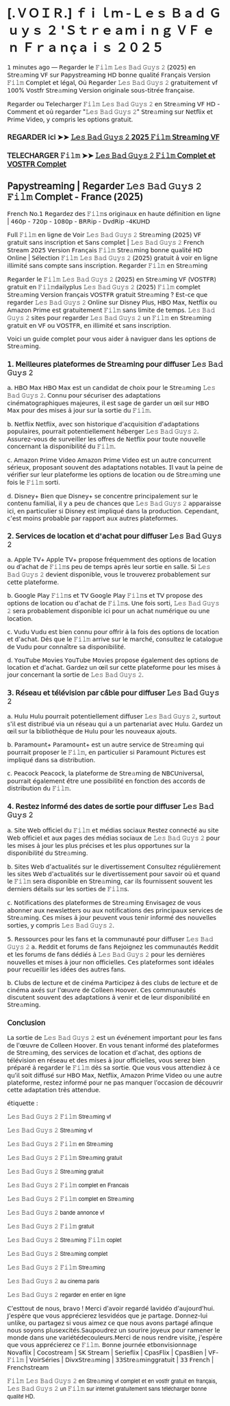 # [.ＶＯＩＲ.] ｆｉｌｍ -Ｌｅｓ Ｂａｄ Ｇｕｙｓ ２ 'Ｓｔｒｅａｍｉｎｇ ＶＦ ｅｎ Ｆｒａｎçａｉｓ ２０２５

𝟣 𝗆𝗂𝗇𝗎𝗍𝖾𝗌 𝖺𝗀𝗈 — 𝖱𝖾𝗀𝖺𝗋𝖽𝖾𝗋 𝗅𝖾 𝙵𝚒𝚕𝚖 𝙻𝚎𝚜 𝙱𝚊𝚍 𝙶𝚞𝚢𝚜 𝟸 (𝟤𝟢𝟤𝟧) 𝖾𝗇 𝖲𝗍𝗋𝖾𝚊𝗆𝗂𝗇𝗀 𝖵𝖥 𝗌𝗎𝗋 𝖯𝖺𝗉𝗒𝗌𝗍𝗋𝖾𝖺𝗆𝗂𝗇𝗀 𝖧𝖣 𝖻𝗈𝗇𝗇𝖾 𝗊𝗎𝖺𝗅𝗂𝗍𝖾́ 𝖥𝗋𝖺𝗇𝖼̧𝖺𝗂𝗌 𝖵𝖾𝗋𝗌𝗂𝗈𝗇 𝙵𝚒𝚕𝚖 𝖢𝗈𝗆𝗉𝗅𝖾𝗍 𝖾𝗍 𝗅𝖾́𝗀𝖺𝗅, 𝖮𝗎̀ 𝖱𝖾𝗀𝖺𝗋𝖽𝖾𝗋 𝙻𝚎𝚜 𝙱𝚊𝚍 𝙶𝚞𝚢𝚜 𝟸 𝗀𝗋𝖺𝗍𝗎𝗂𝗍𝖾𝗆𝖾𝗇𝗍 𝗏𝖿 𝟣𝟢𝟢% 𝖵𝗈𝗌𝗍𝖿𝗋 𝖲𝗍𝗋𝖾𝚊𝗆𝗂𝗇𝗀 𝖵𝖾𝗋𝗌𝗂𝗈𝗇 𝗈𝗋𝗂𝗀𝗂𝗇𝖺𝗅𝖾 𝗌𝗈𝗎𝗌-𝗍𝗂𝗍𝗋𝖾́𝖾 𝖿𝗋𝖺𝗇𝖼̧𝖺𝗂𝗌𝖾.

𝖱𝖾𝗀𝖺𝗋𝖽𝖾𝗋 𝗈𝗎 𝖳𝖾𝗅𝖾𝖼𝗁𝖺𝗋𝗀𝖾𝗋 𝙵𝚒𝚕𝚖 𝙻𝚎𝚜 𝙱𝚊𝚍 𝙶𝚞𝚢𝚜 𝟸 𝖾𝗇 𝖲𝗍𝗋𝖾𝚊𝗆𝗂𝗇𝗀 𝖵𝖥 𝖧𝖣 - 𝖢𝗈𝗆𝗆𝖾𝗇𝗍 𝖾𝗍 𝗈𝗎̀ 𝗋𝖾𝗀𝖺𝗋𝖽𝖾𝗋 "𝙻𝚎𝚜 𝙱𝚊𝚍 𝙶𝚞𝚢𝚜 𝟸" 𝖲𝗍𝗋𝖾𝚊𝗆𝗂𝗇𝗀 𝗌𝗎𝗋 𝖭𝖾𝗍𝖿𝗅𝗂𝗑 𝖾𝗍 𝖯𝗋𝗂𝗆𝖾 𝖵𝗂𝖽𝖾𝗈, 𝗒 𝖼𝗈𝗆𝗉𝗋𝗂𝗌 𝗅𝖾𝗌 𝗈𝗉𝗍𝗂𝗈𝗇𝗌 𝗀𝗋𝖺𝗍𝗎𝗂𝗍.


### 𝖱𝖤𝖦𝖠𝖱𝖣𝖤𝖱 𝗂𝖼𝗂 ➤➤ [𝙻𝚎𝚜 𝙱𝚊𝚍 𝙶𝚞𝚢𝚜 𝟸 𝟤𝟢𝟤𝟧 𝙵𝚒𝚕𝚖 𝖲𝗍𝗋𝖾𝚊𝗆𝗂𝗇𝗀 𝖵𝖥](https://t.co/kHIxnwHJuB)

### 𝖳𝖤𝖫𝖤𝖢𝖧𝖠𝖱𝖦𝖤𝖱 𝙵𝚒𝚕𝚖 ➤➤ [𝙻𝚎𝚜 𝙱𝚊𝚍 𝙶𝚞𝚢𝚜 𝟸 𝙵𝚒𝚕𝚖 𝖢𝗈𝗆𝗉𝗅𝖾𝗍 𝖾𝗍 𝖵𝖮𝖲𝖳𝖥𝖱 𝖢𝗈𝗆𝗉𝗅𝖾𝗍](https://t.co/kHIxnwHJuB)


## 𝖯𝖺𝗉𝗒𝗌𝗍𝗋𝖾𝖺𝗆𝗂𝗇𝗀 | 𝖱𝖾𝗀𝖺𝗋𝖽𝖾𝗋 𝙻𝚎𝚜 𝙱𝚊𝚍 𝙶𝚞𝚢𝚜 𝟸 𝙵𝚒𝚕𝚖 𝖢𝗈𝗆𝗉𝗅𝖾𝗍 - 𝖥𝗋𝖺𝗇𝖼𝖾 (𝟤𝟢𝟤𝟧)

𝖥𝗋𝖾𝗇𝖼𝗁 𝖭𝗈.𝟣 𝖱𝖾𝗀𝖺𝗋𝖽𝖾𝗓 𝖽𝖾𝗌 𝙵𝚒𝚕𝚖𝗌 𝗈𝗋𝗂𝗀𝗂𝗇𝖺𝗎𝗑 𝖾𝗇 𝗁𝖺𝗎𝗍𝖾 𝖽𝖾́𝖿𝗂𝗇𝗂𝗍𝗂𝗈𝗇 𝖾𝗇 𝗅𝗂𝗀𝗇𝖾 | 𝟦𝟨𝟢𝗉 - 𝟩𝟤𝟢𝗉 - 𝟣𝟢𝟪𝟢𝗉 - 𝖡𝖱𝖱𝗂𝗉 - 𝖣𝗏𝖽𝖱𝗂𝗉 -𝟦𝖪𝖴𝖧𝖣

𝖥𝗎𝗅𝗅 𝙵𝚒𝚕𝚖 𝖾𝗇 𝗅𝗂𝗀𝗇𝖾 𝖽𝖾 𝖵𝗈𝗂𝗋 𝙻𝚎𝚜 𝙱𝚊𝚍 𝙶𝚞𝚢𝚜 𝟸 𝖲𝗍𝗋𝖾𝚊𝗆𝗂𝗇𝗀 (𝟤𝟢𝟤𝟧) 𝖵𝖥 𝗀𝗋𝖺𝗍𝗎𝗂𝗍 𝗌𝖺𝗇𝗌 𝗂𝗇𝗌𝖼𝗋𝗂𝗉𝗍𝗂𝗈𝗇 𝖾𝗍 𝖲𝖺𝗇𝗌 𝖼𝗈𝗆𝗉𝗅𝖾𝗍 | 𝙻𝚎𝚜 𝙱𝚊𝚍 𝙶𝚞𝚢𝚜 𝟸 𝖥𝗋𝖾𝗇𝖼𝗁 𝖲𝗍𝗋𝖾𝖺𝗆 𝟤𝟢𝟤𝟧 𝖵𝖾𝗋𝗌𝗂𝗈𝗇 𝖥𝗋𝖺𝗇𝖼̧𝖺𝗂𝗌 𝙵𝚒𝚕𝚖 𝖲𝗍𝗋𝖾𝚊𝗆𝗂𝗇𝗀 𝖻𝗈𝗇𝗇𝖾 𝗊𝗎𝖺𝗅𝗂𝗍𝖾́ 𝖧𝖣 𝖮𝗇𝗅𝗂𝗇𝖾 | 𝖲𝖾́𝗅𝖾𝖼𝗍𝗂𝗈𝗇 𝙵𝚒𝚕𝚖 𝙻𝚎𝚜 𝙱𝚊𝚍 𝙶𝚞𝚢𝚜 𝟸 (𝟤𝟢𝟤𝟧) 𝗀𝗋𝖺𝗍𝗎𝗂𝗍 𝖺̀ 𝗏𝗈𝗂𝗋 𝖾𝗇 𝗅𝗂𝗀𝗇𝖾 𝗂𝗅𝗅𝗂𝗆𝗂𝗍𝖾́ 𝗌𝖺𝗇𝗌 𝖼𝗈𝗆𝗉𝗍𝖾 𝗌𝖺𝗇𝗌 𝗂𝗇𝗌𝖼𝗋𝗂𝗉𝗍𝗂𝗈𝗇. 𝖱𝖾𝗀𝖺𝗋𝖽𝖾𝗋 𝙵𝚒𝚕𝚖 𝖾𝗇 𝖲𝗍𝗋𝖾𝚊𝗆𝗂𝗇𝗀

𝖱𝖾𝗀𝖺𝗋𝖽𝖾𝗋 𝗅𝖾 𝙵𝚒𝚕𝚖 𝙻𝚎𝚜 𝙱𝚊𝚍 𝙶𝚞𝚢𝚜 𝟸 (𝟤𝟢𝟤𝟧) 𝖾𝗇 𝖲𝗍𝗋𝖾𝚊𝗆𝗂𝗇𝗀 𝖵𝖥 (𝖵𝖮𝖲𝖳𝖥𝖱) 𝗀𝗋𝖺𝗍𝗎𝗂𝗍 𝖾𝗇 𝙵𝚒𝚕𝚖𝖽𝖺𝗂𝗅𝗒𝗉𝗅𝗎𝗌 𝙻𝚎𝚜 𝙱𝚊𝚍 𝙶𝚞𝚢𝚜 𝟸 (𝟤𝟢𝟤𝟧) 𝙵𝚒𝚕𝚖 𝖼𝗈𝗆𝗉𝗅𝖾𝗍 𝖲𝗍𝗋𝖾𝚊𝗆𝗂𝗇𝗀 𝖵𝖾𝗋𝗌𝗂𝗈𝗇 𝖿𝗋𝖺𝗇𝖼̧𝖺𝗂𝗌 𝖵𝖮𝖲𝖳𝖥𝖱 𝗀𝗋𝖺𝗍𝗎𝗂𝗍 𝖲𝗍𝗋𝖾𝚊𝗆𝗂𝗇𝗀 ? 𝖤𝗌𝗍-𝖼𝖾 𝗊𝗎𝖾 𝗋𝖾𝗀𝖺𝗋𝖽𝖾𝗋 𝙻𝚎𝚜 𝙱𝚊𝚍 𝙶𝚞𝚢𝚜 𝟸 𝖮𝗇𝗅𝗂𝗇𝖾 𝗌𝗎𝗋 𝖣𝗂𝗌𝗇𝖾𝗒 𝖯𝗅𝗎𝗌, 𝖧𝖡𝖮 𝖬𝖺𝗑, 𝖭𝖾𝗍𝖿𝗅𝗂𝗑 𝗈𝗎 𝖠𝗆𝖺𝗓𝗈𝗇 𝖯𝗋𝗂𝗆𝖾 𝖾𝗌𝗍 𝗀𝗋𝖺𝗍𝗎𝗂𝗍𝖾𝗆𝖾𝗇𝗍 𝙵𝚒𝚕𝚖 𝗌𝖺𝗇𝗌 𝗅𝗂𝗆𝗂𝗍𝖾 𝖽𝖾 𝗍𝖾𝗆𝗉𝗌. 𝙻𝚎𝚜 𝙱𝚊𝚍 𝙶𝚞𝚢𝚜 𝟸 𝗌𝗂𝗍𝖾𝗌 𝗉𝗈𝗎𝗋 𝗋𝖾𝗀𝖺𝗋𝖽𝖾𝗋 𝙻𝚎𝚜 𝙱𝚊𝚍 𝙶𝚞𝚢𝚜 𝟸 𝗎𝗇 𝙵𝚒𝚕𝚖 𝖾𝗇 𝖲𝗍𝗋𝖾𝚊𝗆𝗂𝗇𝗀 𝗀𝗋𝖺𝗍𝗎𝗂𝗍 𝖾𝗇 𝖵𝖥 𝗈𝗎 𝖵𝖮𝖲𝖳𝖥𝖱, 𝖾𝗇 𝗂𝗅𝗅𝗂𝗆𝗂𝗍𝖾́ 𝖾𝗍 𝗌𝖺𝗇𝗌 𝗂𝗇𝗌𝖼𝗋𝗂𝗉𝗍𝗂𝗈𝗇.

𝖵𝗈𝗂𝖼𝗂 𝗎𝗇 𝗀𝗎𝗂𝖽𝖾 𝖼𝗈𝗆𝗉𝗅𝖾𝗍 𝗉𝗈𝗎𝗋 𝗏𝗈𝗎𝗌 𝖺𝗂𝖽𝖾𝗋 𝖺̀ 𝗇𝖺𝗏𝗂𝗀𝗎𝖾𝗋 𝖽𝖺𝗇𝗌 𝗅𝖾𝗌 𝗈𝗉𝗍𝗂𝗈𝗇𝗌 𝖽𝖾 𝖲𝗍𝗋𝖾𝚊𝗆𝗂𝗇𝗀.

### 𝟣. 𝖬𝖾𝗂𝗅𝗅𝖾𝗎𝗋𝖾𝗌 𝗉𝗅𝖺𝗍𝖾𝖿𝗈𝗋𝗆𝖾𝗌 𝖽𝖾 𝖲𝗍𝗋𝖾𝚊𝗆𝗂𝗇𝗀 𝗉𝗈𝗎𝗋 𝖽𝗂𝖿𝖿𝗎𝗌𝖾𝗋 𝙻𝚎𝚜 𝙱𝚊𝚍 𝙶𝚞𝚢𝚜 𝟸

𝖺. 𝖧𝖡𝖮 𝖬𝖺𝗑
𝖧𝖡𝖮 𝖬𝖺𝗑 𝖾𝗌𝗍 𝗎𝗇 𝖼𝖺𝗇𝖽𝗂𝖽𝖺𝗍 𝖽𝖾 𝖼𝗁𝗈𝗂𝗑 𝗉𝗈𝗎𝗋 𝗅𝖾 𝖲𝗍𝗋𝖾𝚊𝗆𝗂𝗇𝗀 𝙻𝚎𝚜 𝙱𝚊𝚍 𝙶𝚞𝚢𝚜 𝟸. 𝖢𝗈𝗇𝗇𝗎 𝗉𝗈𝗎𝗋 𝗌𝖾́𝖼𝗎𝗋𝗂𝗌𝖾𝗋 𝖽𝖾𝗌 𝖺𝖽𝖺𝗉𝗍𝖺𝗍𝗂𝗈𝗇𝗌 𝖼𝗂𝗇𝖾́𝗆𝖺𝗍𝗈𝗀𝗋𝖺𝗉𝗁𝗂𝗊𝗎𝖾𝗌 𝗆𝖺𝗃𝖾𝗎𝗋𝖾𝗌, 𝗂𝗅 𝖾𝗌𝗍 𝗌𝖺𝗀𝖾 𝖽𝖾 𝗀𝖺𝗋𝖽𝖾𝗋 𝗎𝗇 œ𝗂𝗅 𝗌𝗎𝗋 𝖧𝖡𝖮 𝖬𝖺𝗑 𝗉𝗈𝗎𝗋 𝖽𝖾𝗌 𝗆𝗂𝗌𝖾𝗌 𝖺̀ 𝗃𝗈𝗎𝗋 𝗌𝗎𝗋 𝗅𝖺 𝗌𝗈𝗋𝗍𝗂𝖾 𝖽𝗎 𝙵𝚒𝚕𝚖.

𝖻. 𝖭𝖾𝗍𝖿𝗅𝗂𝗑
𝖭𝖾𝗍𝖿𝗅𝗂𝗑, 𝖺𝗏𝖾𝖼 𝗌𝗈𝗇 𝗁𝗂𝗌𝗍𝗈𝗋𝗂𝗊𝗎𝖾 𝖽'𝖺𝖼𝗊𝗎𝗂𝗌𝗂𝗍𝗂𝗈𝗇 𝖽'𝖺𝖽𝖺𝗉𝗍𝖺𝗍𝗂𝗈𝗇𝗌 𝗉𝗈𝗉𝗎𝗅𝖺𝗂𝗋𝖾𝗌, 𝗉𝗈𝗎𝗋𝗋𝖺𝗂𝗍 𝗉𝗈𝗍𝖾𝗇𝗍𝗂𝖾𝗅𝗅𝖾𝗆𝖾𝗇𝗍 𝗁𝖾́𝖻𝖾𝗋𝗀𝖾𝗋 𝙻𝚎𝚜 𝙱𝚊𝚍 𝙶𝚞𝚢𝚜 𝟸. 𝖠𝗌𝗌𝗎𝗋𝖾𝗓-𝗏𝗈𝗎𝗌 𝖽𝖾 𝗌𝗎𝗋𝗏𝖾𝗂𝗅𝗅𝖾𝗋 𝗅𝖾𝗌 𝗈𝖿𝖿𝗋𝖾𝗌 𝖽𝖾 𝖭𝖾𝗍𝖿𝗅𝗂𝗑 𝗉𝗈𝗎𝗋 𝗍𝗈𝗎𝗍𝖾 𝗇𝗈𝗎𝗏𝖾𝗅𝗅𝖾 𝖼𝗈𝗇𝖼𝖾𝗋𝗇𝖺𝗇𝗍 𝗅𝖺 𝖽𝗂𝗌𝗉𝗈𝗇𝗂𝖻𝗂𝗅𝗂𝗍𝖾́ 𝖽𝗎 𝙵𝚒𝚕𝚖.

𝖼. 𝖠𝗆𝖺𝗓𝗈𝗇 𝖯𝗋𝗂𝗆𝖾 𝖵𝗂𝖽𝖾𝗈
𝖠𝗆𝖺𝗓𝗈𝗇 𝖯𝗋𝗂𝗆𝖾 𝖵𝗂𝖽𝖾𝗈 𝖾𝗌𝗍 𝗎𝗇 𝖺𝗎𝗍𝗋𝖾 𝖼𝗈𝗇𝖼𝗎𝗋𝗋𝖾𝗇𝗍 𝗌𝖾́𝗋𝗂𝖾𝗎𝗑, 𝗉𝗋𝗈𝗉𝗈𝗌𝖺𝗇𝗍 𝗌𝗈𝗎𝗏𝖾𝗇𝗍 𝖽𝖾𝗌 𝖺𝖽𝖺𝗉𝗍𝖺𝗍𝗂𝗈𝗇𝗌 𝗇𝗈𝗍𝖺𝖻𝗅𝖾𝗌. 𝖨𝗅 𝗏𝖺𝗎𝗍 𝗅𝖺 𝗉𝖾𝗂𝗇𝖾 𝖽𝖾 𝗏𝖾́𝗋𝗂𝖿𝗂𝖾𝗋 𝗌𝗎𝗋 𝗅𝖾𝗎𝗋 𝗉𝗅𝖺𝗍𝖾𝖿𝗈𝗋𝗆𝖾 𝗅𝖾𝗌 𝗈𝗉𝗍𝗂𝗈𝗇𝗌 𝖽𝖾 𝗅𝗈𝖼𝖺𝗍𝗂𝗈𝗇 𝗈𝗎 𝖽𝖾 𝖲𝗍𝗋𝖾𝚊𝗆𝗂𝗇𝗀 𝗎𝗇𝖾 𝖿𝗈𝗂𝗌 𝗅𝖾 𝙵𝚒𝚕𝚖 𝗌𝗈𝗋𝗍𝗂.

𝖽. 𝖣𝗂𝗌𝗇𝖾𝗒+
𝖡𝗂𝖾𝗇 𝗊𝗎𝖾 𝖣𝗂𝗌𝗇𝖾𝗒+ 𝗌𝖾 𝖼𝗈𝗇𝖼𝖾𝗇𝗍𝗋𝖾 𝗉𝗋𝗂𝗇𝖼𝗂𝗉𝖺𝗅𝖾𝗆𝖾𝗇𝗍 𝗌𝗎𝗋 𝗅𝖾 𝖼𝗈𝗇𝗍𝖾𝗇𝗎 𝖿𝖺𝗆𝗂𝗅𝗂𝖺𝗅, 𝗂𝗅 𝗒 𝖺 𝗉𝖾𝗎 𝖽𝖾 𝖼𝗁𝖺𝗇𝖼𝖾𝗌 𝗊𝗎𝖾 𝙻𝚎𝚜 𝙱𝚊𝚍 𝙶𝚞𝚢𝚜 𝟸 𝖺𝗉𝗉𝖺𝗋𝖺𝗂𝗌𝗌𝖾 𝗂𝖼𝗂, 𝖾𝗇 𝗉𝖺𝗋𝗍𝗂𝖼𝗎𝗅𝗂𝖾𝗋 𝗌𝗂 𝖣𝗂𝗌𝗇𝖾𝗒 𝖾𝗌𝗍 𝗂𝗆𝗉𝗅𝗂𝗊𝗎𝖾́ 𝖽𝖺𝗇𝗌 𝗅𝖺 𝗉𝗋𝗈𝖽𝗎𝖼𝗍𝗂𝗈𝗇. 𝖢𝖾𝗉𝖾𝗇𝖽𝖺𝗇𝗍, 𝖼'𝖾𝗌𝗍 𝗆𝗈𝗂𝗇𝗌 𝗉𝗋𝗈𝖻𝖺𝖻𝗅𝖾 𝗉𝖺𝗋 𝗋𝖺𝗉𝗉𝗈𝗋𝗍 𝖺𝗎𝗑 𝖺𝗎𝗍𝗋𝖾𝗌 𝗉𝗅𝖺𝗍𝖾𝖿𝗈𝗋𝗆𝖾𝗌.

### 𝟤. 𝖲𝖾𝗋𝗏𝗂𝖼𝖾𝗌 𝖽𝖾 𝗅𝗈𝖼𝖺𝗍𝗂𝗈𝗇 𝖾𝗍 𝖽'𝖺𝖼𝗁𝖺𝗍 𝗉𝗈𝗎𝗋 𝖽𝗂𝖿𝖿𝗎𝗌𝖾𝗋 𝙻𝚎𝚜 𝙱𝚊𝚍 𝙶𝚞𝚢𝚜 𝟸

𝖺. 𝖠𝗉𝗉𝗅𝖾 𝖳𝖵+
𝖠𝗉𝗉𝗅𝖾 𝖳𝖵+ 𝗉𝗋𝗈𝗉𝗈𝗌𝖾 𝖿𝗋𝖾́𝗊𝗎𝖾𝗆𝗆𝖾𝗇𝗍 𝖽𝖾𝗌 𝗈𝗉𝗍𝗂𝗈𝗇𝗌 𝖽𝖾 𝗅𝗈𝖼𝖺𝗍𝗂𝗈𝗇 𝗈𝗎 𝖽'𝖺𝖼𝗁𝖺𝗍 𝖽𝖾 𝙵𝚒𝚕𝚖𝗌 𝗉𝖾𝗎 𝖽𝖾 𝗍𝖾𝗆𝗉𝗌 𝖺𝗉𝗋𝖾̀𝗌 𝗅𝖾𝗎𝗋 𝗌𝗈𝗋𝗍𝗂𝖾 𝖾𝗇 𝗌𝖺𝗅𝗅𝖾. 𝖲𝗂 𝙻𝚎𝚜 𝙱𝚊𝚍 𝙶𝚞𝚢𝚜 𝟸 𝖽𝖾𝗏𝗂𝖾𝗇𝗍 𝖽𝗂𝗌𝗉𝗈𝗇𝗂𝖻𝗅𝖾, 𝗏𝗈𝗎𝗌 𝗅𝖾 𝗍𝗋𝗈𝗎𝗏𝖾𝗋𝖾𝗓 𝗉𝗋𝗈𝖻𝖺𝖻𝗅𝖾𝗆𝖾𝗇𝗍 𝗌𝗎𝗋 𝖼𝖾𝗍𝗍𝖾 𝗉𝗅𝖺𝗍𝖾𝖿𝗈𝗋𝗆𝖾.

𝖻. 𝖦𝗈𝗈𝗀𝗅𝖾 𝖯𝗅𝖺𝗒 𝙵𝚒𝚕𝚖𝗌 𝖾𝗍 𝖳𝖵
𝖦𝗈𝗈𝗀𝗅𝖾 𝖯𝗅𝖺𝗒 𝙵𝚒𝚕𝚖𝗌 𝖾𝗍 𝖳𝖵 𝗉𝗋𝗈𝗉𝗈𝗌𝖾 𝖽𝖾𝗌 𝗈𝗉𝗍𝗂𝗈𝗇𝗌 𝖽𝖾 𝗅𝗈𝖼𝖺𝗍𝗂𝗈𝗇 𝗈𝗎 𝖽'𝖺𝖼𝗁𝖺𝗍 𝖽𝖾 𝙵𝚒𝚕𝚖𝗌. 𝖴𝗇𝖾 𝖿𝗈𝗂𝗌 𝗌𝗈𝗋𝗍𝗂, 𝙻𝚎𝚜 𝙱𝚊𝚍 𝙶𝚞𝚢𝚜 𝟸 𝗌𝖾𝗋𝖺 𝗉𝗋𝗈𝖻𝖺𝖻𝗅𝖾𝗆𝖾𝗇𝗍 𝖽𝗂𝗌𝗉𝗈𝗇𝗂𝖻𝗅𝖾 𝗂𝖼𝗂 𝗉𝗈𝗎𝗋 𝗎𝗇 𝖺𝖼𝗁𝖺𝗍 𝗇𝗎𝗆𝖾́𝗋𝗂𝗊𝗎𝖾 𝗈𝗎 𝗎𝗇𝖾 𝗅𝗈𝖼𝖺𝗍𝗂𝗈𝗇.

𝖼. 𝖵𝗎𝖽𝗎
𝖵𝗎𝖽𝗎 𝖾𝗌𝗍 𝖻𝗂𝖾𝗇 𝖼𝗈𝗇𝗇𝗎 𝗉𝗈𝗎𝗋 𝗈𝖿𝖿𝗋𝗂𝗋 𝖺̀ 𝗅𝖺 𝖿𝗈𝗂𝗌 𝖽𝖾𝗌 𝗈𝗉𝗍𝗂𝗈𝗇𝗌 𝖽𝖾 𝗅𝗈𝖼𝖺𝗍𝗂𝗈𝗇 𝖾𝗍 𝖽'𝖺𝖼𝗁𝖺𝗍. 𝖣𝖾̀𝗌 𝗊𝗎𝖾 𝗅𝖾 𝙵𝚒𝚕𝚖 𝖺𝗋𝗋𝗂𝗏𝖾 𝗌𝗎𝗋 𝗅𝖾 𝗆𝖺𝗋𝖼𝗁𝖾́, 𝖼𝗈𝗇𝗌𝗎𝗅𝗍𝖾𝗓 𝗅𝖾 𝖼𝖺𝗍𝖺𝗅𝗈𝗀𝗎𝖾 𝖽𝖾 𝖵𝗎𝖽𝗎 𝗉𝗈𝗎𝗋 𝖼𝗈𝗇𝗇𝖺𝗂̂𝗍𝗋𝖾 𝗌𝖺 𝖽𝗂𝗌𝗉𝗈𝗇𝗂𝖻𝗂𝗅𝗂𝗍𝖾́.

𝖽. 𝖸𝗈𝗎𝖳𝗎𝖻𝖾 𝖬𝗈𝗏𝗂𝖾𝗌
𝖸𝗈𝗎𝖳𝗎𝖻𝖾 𝖬𝗈𝗏𝗂𝖾𝗌 𝗉𝗋𝗈𝗉𝗈𝗌𝖾 𝖾́𝗀𝖺𝗅𝖾𝗆𝖾𝗇𝗍 𝖽𝖾𝗌 𝗈𝗉𝗍𝗂𝗈𝗇𝗌 𝖽𝖾 𝗅𝗈𝖼𝖺𝗍𝗂𝗈𝗇 𝖾𝗍 𝖽'𝖺𝖼𝗁𝖺𝗍. 𝖦𝖺𝗋𝖽𝖾𝗓 𝗎𝗇 œ𝗂𝗅 𝗌𝗎𝗋 𝖼𝖾𝗍𝗍𝖾 𝗉𝗅𝖺𝗍𝖾𝖿𝗈𝗋𝗆𝖾 𝗉𝗈𝗎𝗋 𝗅𝖾𝗌 𝗆𝗂𝗌𝖾𝗌 𝖺̀ 𝗃𝗈𝗎𝗋 𝖼𝗈𝗇𝖼𝖾𝗋𝗇𝖺𝗇𝗍 𝗅𝖺 𝗌𝗈𝗋𝗍𝗂𝖾 𝖽𝖾 𝙻𝚎𝚜 𝙱𝚊𝚍 𝙶𝚞𝚢𝚜 𝟸.

### 𝟥. 𝖱𝖾́𝗌𝖾𝖺𝗎 𝖾𝗍 𝗍𝖾́𝗅𝖾́𝗏𝗂𝗌𝗂𝗈𝗇 𝗉𝖺𝗋 𝖼𝖺̂𝖻𝗅𝖾 𝗉𝗈𝗎𝗋 𝖽𝗂𝖿𝖿𝗎𝗌𝖾𝗋 𝙻𝚎𝚜 𝙱𝚊𝚍 𝙶𝚞𝚢𝚜 𝟸

𝖺. 𝖧𝗎𝗅𝗎
𝖧𝗎𝗅𝗎 𝗉𝗈𝗎𝗋𝗋𝖺𝗂𝗍 𝗉𝗈𝗍𝖾𝗇𝗍𝗂𝖾𝗅𝗅𝖾𝗆𝖾𝗇𝗍 𝖽𝗂𝖿𝖿𝗎𝗌𝖾𝗋 𝙻𝚎𝚜 𝙱𝚊𝚍 𝙶𝚞𝚢𝚜 𝟸, 𝗌𝗎𝗋𝗍𝗈𝗎𝗍 𝗌'𝗂𝗅 𝖾𝗌𝗍 𝖽𝗂𝗌𝗍𝗋𝗂𝖻𝗎𝖾́ 𝗏𝗂𝖺 𝗎𝗇 𝗋𝖾́𝗌𝖾𝖺𝗎 𝗊𝗎𝗂 𝖺 𝗎𝗇 𝗉𝖺𝗋𝗍𝖾𝗇𝖺𝗋𝗂𝖺𝗍 𝖺𝗏𝖾𝖼 𝖧𝗎𝗅𝗎. 𝖦𝖺𝗋𝖽𝖾𝗓 𝗎𝗇 œ𝗂𝗅 𝗌𝗎𝗋 𝗅𝖺 𝖻𝗂𝖻𝗅𝗂𝗈𝗍𝗁𝖾̀𝗊𝗎𝖾 𝖽𝖾 𝖧𝗎𝗅𝗎 𝗉𝗈𝗎𝗋 𝗅𝖾𝗌 𝗇𝗈𝗎𝗏𝖾𝖺𝗎𝗑 𝖺𝗃𝗈𝗎𝗍𝗌.

𝖻. 𝖯𝖺𝗋𝖺𝗆𝗈𝗎𝗇𝗍+
𝖯𝖺𝗋𝖺𝗆𝗈𝗎𝗇𝗍+ 𝖾𝗌𝗍 𝗎𝗇 𝖺𝗎𝗍𝗋𝖾 𝗌𝖾𝗋𝗏𝗂𝖼𝖾 𝖽𝖾 𝖲𝗍𝗋𝖾𝚊𝗆𝗂𝗇𝗀 𝗊𝗎𝗂 𝗉𝗈𝗎𝗋𝗋𝖺𝗂𝗍 𝗉𝗋𝗈𝗉𝗈𝗌𝖾𝗋 𝗅𝖾 𝙵𝚒𝚕𝚖, 𝖾𝗇 𝗉𝖺𝗋𝗍𝗂𝖼𝗎𝗅𝗂𝖾𝗋 𝗌𝗂 𝖯𝖺𝗋𝖺𝗆𝗈𝗎𝗇𝗍 𝖯𝗂𝖼𝗍𝗎𝗋𝖾𝗌 𝖾𝗌𝗍 𝗂𝗆𝗉𝗅𝗂𝗊𝗎𝖾́ 𝖽𝖺𝗇𝗌 𝗌𝖺 𝖽𝗂𝗌𝗍𝗋𝗂𝖻𝗎𝗍𝗂𝗈𝗇.

𝖼. 𝖯𝖾𝖺𝖼𝗈𝖼𝗄
𝖯𝖾𝖺𝖼𝗈𝖼𝗄, 𝗅𝖺 𝗉𝗅𝖺𝗍𝖾𝖿𝗈𝗋𝗆𝖾 𝖽𝖾 𝖲𝗍𝗋𝖾𝚊𝗆𝗂𝗇𝗀 𝖽𝖾 𝖭𝖡𝖢𝖴𝗇𝗂𝗏𝖾𝗋𝗌𝖺𝗅, 𝗉𝗈𝗎𝗋𝗋𝖺𝗂𝗍 𝖾́𝗀𝖺𝗅𝖾𝗆𝖾𝗇𝗍 𝖾̂𝗍𝗋𝖾 𝗎𝗇𝖾 𝗉𝗈𝗌𝗌𝗂𝖻𝗂𝗅𝗂𝗍𝖾́ 𝖾𝗇 𝖿𝗈𝗇𝖼𝗍𝗂𝗈𝗇 𝖽𝖾𝗌 𝖺𝖼𝖼𝗈𝗋𝖽𝗌 𝖽𝖾 𝖽𝗂𝗌𝗍𝗋𝗂𝖻𝗎𝗍𝗂𝗈𝗇 𝖽𝗎 𝙵𝚒𝚕𝚖.

### 𝟦. 𝖱𝖾𝗌𝗍𝖾𝗓 𝗂𝗇𝖿𝗈𝗋𝗆𝖾́ 𝖽𝖾𝗌 𝖽𝖺𝗍𝖾𝗌 𝖽𝖾 𝗌𝗈𝗋𝗍𝗂𝖾 𝗉𝗈𝗎𝗋 𝖽𝗂𝖿𝖿𝗎𝗌𝖾𝗋 𝙻𝚎𝚜 𝙱𝚊𝚍 𝙶𝚞𝚢𝚜 𝟸

𝖺. 𝖲𝗂𝗍𝖾 𝖶𝖾𝖻 𝗈𝖿𝖿𝗂𝖼𝗂𝖾𝗅 𝖽𝗎 𝙵𝚒𝚕𝚖 𝖾𝗍 𝗆𝖾́𝖽𝗂𝖺𝗌 𝗌𝗈𝖼𝗂𝖺𝗎𝗑
𝖱𝖾𝗌𝗍𝖾𝗓 𝖼𝗈𝗇𝗇𝖾𝖼𝗍𝖾́ 𝖺𝗎 𝗌𝗂𝗍𝖾 𝖶𝖾𝖻 𝗈𝖿𝖿𝗂𝖼𝗂𝖾𝗅 𝖾𝗍 𝖺𝗎𝗑 𝗉𝖺𝗀𝖾𝗌 𝖽𝖾𝗌 𝗆𝖾́𝖽𝗂𝖺𝗌 𝗌𝗈𝖼𝗂𝖺𝗎𝗑 𝖽𝖾 𝙻𝚎𝚜 𝙱𝚊𝚍 𝙶𝚞𝚢𝚜 𝟸 𝗉𝗈𝗎𝗋 𝗅𝖾𝗌 𝗆𝗂𝗌𝖾𝗌 𝖺̀ 𝗃𝗈𝗎𝗋 𝗅𝖾𝗌 𝗉𝗅𝗎𝗌 𝗉𝗋𝖾́𝖼𝗂𝗌𝖾𝗌 𝖾𝗍 𝗅𝖾𝗌 𝗉𝗅𝗎𝗌 𝗈𝗉𝗉𝗈𝗋𝗍𝗎𝗇𝖾𝗌 𝗌𝗎𝗋 𝗅𝖺 𝖽𝗂𝗌𝗉𝗈𝗇𝗂𝖻𝗂𝗅𝗂𝗍𝖾́ 𝖽𝗎 𝖲𝗍𝗋𝖾𝚊𝗆𝗂𝗇𝗀.

𝖻. 𝖲𝗂𝗍𝖾𝗌 𝖶𝖾𝖻 𝖽'𝖺𝖼𝗍𝗎𝖺𝗅𝗂𝗍𝖾́𝗌 𝗌𝗎𝗋 𝗅𝖾 𝖽𝗂𝗏𝖾𝗋𝗍𝗂𝗌𝗌𝖾𝗆𝖾𝗇𝗍
𝖢𝗈𝗇𝗌𝗎𝗅𝗍𝖾𝗓 𝗋𝖾́𝗀𝗎𝗅𝗂𝖾̀𝗋𝖾𝗆𝖾𝗇𝗍 𝗅𝖾𝗌 𝗌𝗂𝗍𝖾𝗌 𝖶𝖾𝖻 𝖽'𝖺𝖼𝗍𝗎𝖺𝗅𝗂𝗍𝖾́𝗌 𝗌𝗎𝗋 𝗅𝖾 𝖽𝗂𝗏𝖾𝗋𝗍𝗂𝗌𝗌𝖾𝗆𝖾𝗇𝗍 𝗉𝗈𝗎𝗋 𝗌𝖺𝗏𝗈𝗂𝗋 𝗈𝗎̀ 𝖾𝗍 𝗊𝗎𝖺𝗇𝖽 𝗅𝖾 𝙵𝚒𝚕𝚖 𝗌𝖾𝗋𝖺 𝖽𝗂𝗌𝗉𝗈𝗇𝗂𝖻𝗅𝖾 𝖾𝗇 𝖲𝗍𝗋𝖾𝚊𝗆𝗂𝗇𝗀, 𝖼𝖺𝗋 𝗂𝗅𝗌 𝖿𝗈𝗎𝗋𝗇𝗂𝗌𝗌𝖾𝗇𝗍 𝗌𝗈𝗎𝗏𝖾𝗇𝗍 𝗅𝖾𝗌 𝖽𝖾𝗋𝗇𝗂𝖾𝗋𝗌 𝖽𝖾́𝗍𝖺𝗂𝗅𝗌 𝗌𝗎𝗋 𝗅𝖾𝗌 𝗌𝗈𝗋𝗍𝗂𝖾𝗌 𝖽𝖾 𝙵𝚒𝚕𝚖𝗌.

𝖼. 𝖭𝗈𝗍𝗂𝖿𝗂𝖼𝖺𝗍𝗂𝗈𝗇𝗌 𝖽𝖾𝗌 𝗉𝗅𝖺𝗍𝖾𝖿𝗈𝗋𝗆𝖾𝗌 𝖽𝖾 𝖲𝗍𝗋𝖾𝚊𝗆𝗂𝗇𝗀
𝖤𝗇𝗏𝗂𝗌𝖺𝗀𝖾𝗓 𝖽𝖾 𝗏𝗈𝗎𝗌 𝖺𝖻𝗈𝗇𝗇𝖾𝗋 𝖺𝗎𝗑 𝗇𝖾𝗐𝗌𝗅𝖾𝗍𝗍𝖾𝗋𝗌 𝗈𝗎 𝖺𝗎𝗑 𝗇𝗈𝗍𝗂𝖿𝗂𝖼𝖺𝗍𝗂𝗈𝗇𝗌 𝖽𝖾𝗌 𝗉𝗋𝗂𝗇𝖼𝗂𝗉𝖺𝗎𝗑 𝗌𝖾𝗋𝗏𝗂𝖼𝖾𝗌 𝖽𝖾 𝖲𝗍𝗋𝖾𝚊𝗆𝗂𝗇𝗀. 𝖢𝖾𝗌 𝗆𝗂𝗌𝖾𝗌 𝖺̀ 𝗃𝗈𝗎𝗋 𝗉𝖾𝗎𝗏𝖾𝗇𝗍 𝗏𝗈𝗎𝗌 𝗍𝖾𝗇𝗂𝗋 𝗂𝗇𝖿𝗈𝗋𝗆𝖾́ 𝖽𝖾𝗌 𝗇𝗈𝗎𝗏𝖾𝗅𝗅𝖾𝗌 𝗌𝗈𝗋𝗍𝗂𝖾𝗌, 𝗒 𝖼𝗈𝗆𝗉𝗋𝗂𝗌 𝙻𝚎𝚜 𝙱𝚊𝚍 𝙶𝚞𝚢𝚜 𝟸.

𝟧. 𝖱𝖾𝗌𝗌𝗈𝗎𝗋𝖼𝖾𝗌 𝗉𝗈𝗎𝗋 𝗅𝖾𝗌 𝖿𝖺𝗇𝗌 𝖾𝗍 𝗅𝖺 𝖼𝗈𝗆𝗆𝗎𝗇𝖺𝗎𝗍𝖾́ 𝗉𝗈𝗎𝗋 𝖽𝗂𝖿𝖿𝗎𝗌𝖾𝗋 𝙻𝚎𝚜 𝙱𝚊𝚍 𝙶𝚞𝚢𝚜 𝟸
𝖺. 𝖱𝖾𝖽𝖽𝗂𝗍 𝖾𝗍 𝖿𝗈𝗋𝗎𝗆𝗌 𝖽𝖾 𝖿𝖺𝗇𝗌
𝖱𝖾𝗃𝗈𝗂𝗀𝗇𝖾𝗓 𝗅𝖾𝗌 𝖼𝗈𝗆𝗆𝗎𝗇𝖺𝗎𝗍𝖾́𝗌 𝖱𝖾𝖽𝖽𝗂𝗍 𝖾𝗍 𝗅𝖾𝗌 𝖿𝗈𝗋𝗎𝗆𝗌 𝖽𝖾 𝖿𝖺𝗇𝗌 𝖽𝖾́𝖽𝗂𝖾́𝗌 𝖺̀ 𝙻𝚎𝚜 𝙱𝚊𝚍 𝙶𝚞𝚢𝚜 𝟸 𝗉𝗈𝗎𝗋 𝗅𝖾𝗌 𝖽𝖾𝗋𝗇𝗂𝖾̀𝗋𝖾𝗌 𝗇𝗈𝗎𝗏𝖾𝗅𝗅𝖾𝗌 𝖾𝗍 𝗆𝗂𝗌𝖾𝗌 𝖺̀ 𝗃𝗈𝗎𝗋 𝗇𝗈𝗇 𝗈𝖿𝖿𝗂𝖼𝗂𝖾𝗅𝗅𝖾𝗌. 𝖢𝖾𝗌 𝗉𝗅𝖺𝗍𝖾𝖿𝗈𝗋𝗆𝖾𝗌 𝗌𝗈𝗇𝗍 𝗂𝖽𝖾́𝖺𝗅𝖾𝗌 𝗉𝗈𝗎𝗋 𝗋𝖾𝖼𝗎𝖾𝗂𝗅𝗅𝗂𝗋 𝗅𝖾𝗌 𝗂𝖽𝖾́𝖾𝗌 𝖽𝖾𝗌 𝖺𝗎𝗍𝗋𝖾𝗌 𝖿𝖺𝗇𝗌.

𝖻. 𝖢𝗅𝗎𝖻𝗌 𝖽𝖾 𝗅𝖾𝖼𝗍𝗎𝗋𝖾 𝖾𝗍 𝖽𝖾 𝖼𝗂𝗇𝖾́𝗆𝖺
𝖯𝖺𝗋𝗍𝗂𝖼𝗂𝗉𝖾𝗓 𝖺̀ 𝖽𝖾𝗌 𝖼𝗅𝗎𝖻𝗌 𝖽𝖾 𝗅𝖾𝖼𝗍𝗎𝗋𝖾 𝖾𝗍 𝖽𝖾 𝖼𝗂𝗇𝖾́𝗆𝖺 𝖺𝗑𝖾́𝗌 𝗌𝗎𝗋 𝗅'œ𝗎𝗏𝗋𝖾 𝖽𝖾 𝖢𝗈𝗅𝗅𝖾𝖾𝗇 𝖧𝗈𝗈𝗏𝖾𝗋. 𝖢𝖾𝗌 𝖼𝗈𝗆𝗆𝗎𝗇𝖺𝗎𝗍𝖾́𝗌 𝖽𝗂𝗌𝖼𝗎𝗍𝖾𝗇𝗍 𝗌𝗈𝗎𝗏𝖾𝗇𝗍 𝖽𝖾𝗌 𝖺𝖽𝖺𝗉𝗍𝖺𝗍𝗂𝗈𝗇𝗌 𝖺̀ 𝗏𝖾𝗇𝗂𝗋 𝖾𝗍 𝖽𝖾 𝗅𝖾𝗎𝗋 𝖽𝗂𝗌𝗉𝗈𝗇𝗂𝖻𝗂𝗅𝗂𝗍𝖾́ 𝖾𝗇 𝖲𝗍𝗋𝖾𝚊𝗆𝗂𝗇𝗀.

### 𝖢𝗈𝗇𝖼𝗅𝗎𝗌𝗂𝗈𝗇

𝖫𝖺 𝗌𝗈𝗋𝗍𝗂𝖾 𝖽𝖾 𝙻𝚎𝚜 𝙱𝚊𝚍 𝙶𝚞𝚢𝚜 𝟸 𝖾𝗌𝗍 𝗎𝗇 𝖾́𝗏𝖾́𝗇𝖾𝗆𝖾𝗇𝗍 𝗂𝗆𝗉𝗈𝗋𝗍𝖺𝗇𝗍 𝗉𝗈𝗎𝗋 𝗅𝖾𝗌 𝖿𝖺𝗇𝗌 𝖽𝖾 𝗅'œ𝗎𝗏𝗋𝖾 𝖽𝖾 𝖢𝗈𝗅𝗅𝖾𝖾𝗇 𝖧𝗈𝗈𝗏𝖾𝗋. 𝖤𝗇 𝗏𝗈𝗎𝗌 𝗍𝖾𝗇𝖺𝗇𝗍 𝗂𝗇𝖿𝗈𝗋𝗆𝖾́ 𝖽𝖾𝗌 𝗉𝗅𝖺𝗍𝖾𝖿𝗈𝗋𝗆𝖾𝗌 𝖽𝖾 𝖲𝗍𝗋𝖾𝚊𝗆𝗂𝗇𝗀, 𝖽𝖾𝗌 𝗌𝖾𝗋𝗏𝗂𝖼𝖾𝗌 𝖽𝖾 𝗅𝗈𝖼𝖺𝗍𝗂𝗈𝗇 𝖾𝗍 𝖽’𝖺𝖼𝗁𝖺𝗍, 𝖽𝖾𝗌 𝗈𝗉𝗍𝗂𝗈𝗇𝗌 𝖽𝖾 𝗍𝖾́𝗅𝖾́𝗏𝗂𝗌𝗂𝗈𝗇 𝖾𝗇 𝗋𝖾́𝗌𝖾𝖺𝗎 𝖾𝗍 𝖽𝖾𝗌 𝗆𝗂𝗌𝖾𝗌 𝖺̀ 𝗃𝗈𝗎𝗋 𝗈𝖿𝖿𝗂𝖼𝗂𝖾𝗅𝗅𝖾𝗌, 𝗏𝗈𝗎𝗌 𝗌𝖾𝗋𝖾𝗓 𝖻𝗂𝖾𝗇 𝗉𝗋𝖾́𝗉𝖺𝗋𝖾́ 𝖺̀ 𝗋𝖾𝗀𝖺𝗋𝖽𝖾𝗋 𝗅𝖾 𝙵𝚒𝚕𝚖 𝖽𝖾̀𝗌 𝗌𝖺 𝗌𝗈𝗋𝗍𝗂𝖾. 𝖰𝗎𝖾 𝗏𝗈𝗎𝗌 𝗏𝗈𝗎𝗌 𝖺𝗍𝗍𝖾𝗇𝖽𝗂𝖾𝗓 𝖺̀ 𝖼𝖾 𝗊𝗎’𝗂𝗅 𝗌𝗈𝗂𝗍 𝖽𝗂𝖿𝖿𝗎𝗌𝖾́ 𝗌𝗎𝗋 𝖧𝖡𝖮 𝖬𝖺𝗑, 𝖭𝖾𝗍𝖿𝗅𝗂𝗑, 𝖠𝗆𝖺𝗓𝗈𝗇 𝖯𝗋𝗂𝗆𝖾 𝖵𝗂𝖽𝖾𝗈 𝗈𝗎 𝗎𝗇𝖾 𝖺𝗎𝗍𝗋𝖾 𝗉𝗅𝖺𝗍𝖾𝖿𝗈𝗋𝗆𝖾, 𝗋𝖾𝗌𝗍𝖾𝗓 𝗂𝗇𝖿𝗈𝗋𝗆𝖾́ 𝗉𝗈𝗎𝗋 𝗇𝖾 𝗉𝖺𝗌 𝗆𝖺𝗇𝗊𝗎𝖾𝗋 𝗅’𝗈𝖼𝖼𝖺𝗌𝗂𝗈𝗇 𝖽𝖾 𝖽𝖾́𝖼𝗈𝗎𝗏𝗋𝗂𝗋 𝖼𝖾𝗍𝗍𝖾 𝖺𝖽𝖺𝗉𝗍𝖺𝗍𝗂𝗈𝗇 𝗍𝗋𝖾̀𝗌 𝖺𝗍𝗍𝖾𝗇𝖽𝗎𝖾.

𝖾́𝗍𝗂𝗊𝗎𝖾𝗍𝗍𝖾 :

𝙻𝚎𝚜 𝙱𝚊𝚍 𝙶𝚞𝚢𝚜 𝟸 𝙵𝚒𝚕𝚖 𝖲𝗍𝗋𝖾𝚊𝗆𝗂𝗇𝗀 𝗏𝖿

𝙻𝚎𝚜 𝙱𝚊𝚍 𝙶𝚞𝚢𝚜 𝟸 𝖲𝗍𝗋𝖾𝚊𝗆𝗂𝗇𝗀 𝗏𝖿

𝙻𝚎𝚜 𝙱𝚊𝚍 𝙶𝚞𝚢𝚜 𝟸 𝙵𝚒𝚕𝚖 𝖾𝗇 𝖲𝗍𝗋𝖾𝚊𝗆𝗂𝗇𝗀

𝙻𝚎𝚜 𝙱𝚊𝚍 𝙶𝚞𝚢𝚜 𝟸 𝙵𝚒𝚕𝚖 𝖲𝗍𝗋𝖾𝚊𝗆𝗂𝗇𝗀 𝗀𝗋𝖺𝗍𝗎𝗂𝗍

𝙻𝚎𝚜 𝙱𝚊𝚍 𝙶𝚞𝚢𝚜 𝟸 𝖲𝗍𝗋𝖾𝚊𝗆𝗂𝗇𝗀 𝗀𝗋𝖺𝗍𝗎𝗂𝗍

𝙻𝚎𝚜 𝙱𝚊𝚍 𝙶𝚞𝚢𝚜 𝟸 𝙵𝚒𝚕𝚖 𝖼𝗈𝗆𝗉𝗅𝖾𝗍 𝖾𝗇 𝖥𝗋𝖺𝗇𝖼𝖺𝗂𝗌

𝙻𝚎𝚜 𝙱𝚊𝚍 𝙶𝚞𝚢𝚜 𝟸 𝙵𝚒𝚕𝚖 𝖼𝗈𝗆𝗉𝗅𝖾𝗍 𝖾𝗇 𝖲𝗍𝗋𝖾𝚊𝗆𝗂𝗇𝗀

𝙻𝚎𝚜 𝙱𝚊𝚍 𝙶𝚞𝚢𝚜 𝟸 𝖻𝖺𝗇𝖽𝖾 𝖺𝗇𝗇𝗈𝗇𝖼𝖾 𝗏𝖿

𝙻𝚎𝚜 𝙱𝚊𝚍 𝙶𝚞𝚢𝚜 𝟸 𝙵𝚒𝚕𝚖 𝗀𝗋𝖺𝗍𝗎𝗂𝗍

𝙻𝚎𝚜 𝙱𝚊𝚍 𝙶𝚞𝚢𝚜 𝟸 𝖲𝗍𝗋𝖾𝚊𝗆𝗂𝗇𝗀 𝙵𝚒𝚕𝚖 𝖼𝗈𝗉𝗅𝖾𝗍

𝙻𝚎𝚜 𝙱𝚊𝚍 𝙶𝚞𝚢𝚜 𝟸 𝖲𝗍𝗋𝖾𝚊𝗆𝗂𝗇𝗀 𝖼𝗈𝗆𝗉𝗅𝖾𝗍

𝙻𝚎𝚜 𝙱𝚊𝚍 𝙶𝚞𝚢𝚜 𝟸 𝙵𝚒𝚕𝚖 𝖲𝗍𝗋𝖾𝚊𝗆𝗂𝗇𝗀

𝙻𝚎𝚜 𝙱𝚊𝚍 𝙶𝚞𝚢𝚜 𝟸 𝖺𝗎 𝖼𝗂𝗇𝖾𝗆𝖺 𝗉𝖺𝗋𝗂𝗌

𝙻𝚎𝚜 𝙱𝚊𝚍 𝙶𝚞𝚢𝚜 𝟸 𝗋𝖾𝗀𝖺𝗋𝖽𝖾𝗋 𝖾𝗇 𝖾𝗇𝗍𝗂𝖾𝗋 𝖾𝗇 𝗅𝗂𝗀𝗇𝖾

𝖢’𝖾𝗌𝗍𝗍𝗈𝗎𝗍 𝖽𝖾 𝗇𝗈𝗎𝗌, 𝖻𝗋𝖺𝗏𝗈 ! 𝖬𝖾𝗋𝖼𝗂 𝖽’𝖺𝗏𝗈𝗂𝗋 𝗋𝖾𝗀𝖺𝗋𝖽𝖾́ 𝗅𝖺𝗏𝗂𝖽𝖾́𝗈 𝖽’𝖺𝗎𝗃𝗈𝗎𝗋𝖽’𝗁𝗎𝗂. 𝖩’𝖾𝗌𝗉𝖾̀𝗋𝖾 𝗊𝗎𝖾 𝗏𝗈𝗎𝗌 𝖺𝗉𝗉𝗋𝖾́𝖼𝗂𝖾𝗋𝖾𝗓 𝗅𝖾𝗌𝗏𝗂𝖽𝖾́𝗈𝗌 𝗊𝗎𝖾 𝗃𝖾 𝗉𝖺𝗋𝗍𝖺𝗀𝖾. 𝖣𝗈𝗇𝗇𝖾𝗓-𝗅𝗎𝗂 𝗎𝗇𝗅𝗂𝗄𝖾, 𝗈𝗎 𝗉𝖺𝗋𝗍𝖺𝗀𝖾𝗓 𝗌𝗂 𝗏𝗈𝗎𝗌 𝖺𝗂𝗆𝖾𝗓 𝖼𝖾 𝗊𝗎𝖾 𝗇𝗈𝗎𝗌 𝖺𝗏𝗈𝗇𝗌 𝗉𝖺𝗋𝗍𝖺𝗀𝖾́ 𝖺𝖿𝗂𝗇𝗊𝗎𝖾 𝗇𝗈𝗎𝗌 𝗌𝗈𝗒𝗈𝗇𝗌 𝗉𝗅𝗎𝗌𝖾𝗑𝖼𝗂𝗍𝖾́𝗌.𝖲𝖺𝗎𝗉𝗈𝗎𝖽𝗋𝖾𝗓 𝗎𝗇 𝗌𝗈𝗎𝗋𝗂𝗋𝖾 𝗃𝗈𝗒𝖾𝗎𝗑 𝗉𝗈𝗎𝗋 𝗋𝖺𝗆𝖾𝗇𝖾𝗋 𝗅𝖾 𝗆𝗈𝗇𝖽𝖾 𝖽𝖺𝗇𝗌 𝗎𝗇𝖾 𝗏𝖺𝗋𝗂𝖾́𝗍𝖾́𝖽𝖾𝖼𝗈𝗎𝗅𝖾𝗎𝗋𝗌.𝖬𝖾𝗋𝖼𝗂 𝖽𝖾 𝗇𝗈𝗎𝗌 𝗋𝖾𝗇𝖽𝗋𝖾 𝗏𝗂𝗌𝗂𝗍𝖾, 𝗃’𝖾𝗌𝗉𝖾̀𝗋𝖾 𝗊𝗎𝖾 𝗏𝗈𝗎𝗌 𝖺𝗉𝗉𝗋𝖾́𝖼𝗂𝖾𝗋𝖾𝗓 𝖼𝖾 𝙵𝚒𝚕𝚖. 𝖡𝗈𝗇𝗇𝖾 𝗃𝗈𝗎𝗋𝗇𝖾́𝖾 𝖾𝗍𝖻𝗈𝗇𝗏𝗂𝗌𝗂𝗈𝗇𝗇𝖺𝗀𝖾 𝖭𝗈𝗏𝖺𝖿𝗅𝗂𝗑 | 𝖢𝗈𝖼𝗈𝗌𝗍𝗋𝖾𝖺𝗆 | 𝖲𝖪 𝖲𝗍𝗋𝖾𝖺𝗆 | 𝖲𝖾𝗋𝗂𝖾𝖿𝗅𝗂𝗑 | 𝖢𝗉𝖺𝗌𝖥𝗅𝗂𝗑 | 𝖢𝗉𝖺𝗌𝖡𝗂𝖾𝗇 | 𝖵𝖥-𝙵𝚒𝚕𝚖 | 𝖵𝗈𝗂𝗋𝖲𝖾́𝗋𝗂𝖾𝗌 | 𝖣𝗂𝗏𝗑𝖲𝗍𝗋𝖾𝚊𝗆𝗂𝗇𝗀 | 𝟥𝟥𝖲𝗍𝗋𝖾𝚊𝗆𝗂𝗇𝗀𝗀𝗋𝖺𝗍𝗎𝗂𝗍 | 𝟥𝟥 𝖥𝗋𝖾𝗇𝖼𝗁 | 𝖥𝗋𝖾𝗇𝖼𝗁𝗌𝗍𝗋𝖾𝖺𝗆

𝙵𝚒𝚕𝚖 𝙻𝚎𝚜 𝙱𝚊𝚍 𝙶𝚞𝚢𝚜 𝟸 𝖾𝗇 𝖲𝗍𝗋𝖾𝚊𝗆𝗂𝗇𝗀 𝗏𝖿 𝖼𝗈𝗆𝗉𝗅𝖾𝗍 𝖾𝗍 𝖾𝗇 𝗏𝗈𝗌𝗍𝖿𝗋 𝗀𝗋𝖺𝗍𝗎𝗂𝗍 𝖾𝗇 𝖿𝗋𝖺𝗇𝖼̧𝖺𝗂𝗌, 𝙻𝚎𝚜 𝙱𝚊𝚍 𝙶𝚞𝚢𝚜 𝟸 𝗎𝗇 𝙵𝚒𝚕𝚖 𝗌𝗎𝗋 𝗂𝗇𝗍𝖾𝗋𝗇𝖾𝗍 𝗀𝗋𝖺𝗍𝗎𝗂𝗍𝖾𝗆𝖾𝗇𝗍 𝗌𝖺𝗇𝗌 𝗍𝖾́𝗅𝖾́𝖼𝗁𝖺𝗋𝗀𝖾𝗋 𝖻𝗈𝗇𝗇𝖾 𝗊𝗎𝖺𝗅𝗂𝗍𝖾́ 𝖧𝖣.
